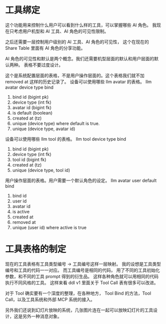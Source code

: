 # 工具绑定
这个功能用来控制什么用户可以看到什么样的工具，可以掌握哪些 AI 角色。
我现在只考虑用户机型和 AI 工具、AI 角色的可见性限制。

之后还需要一层控制用户级别的 AI 工具、AI 角色的可见性，
这个在现在的 Share Table 里面有 AI 角色的分享功能。

AI 角色的可见性和默认是两个概念。我们还需要机型层面的默认和用户层面的默认两种。
表格不要过度设计。

这个是系统配置层面的表格，不是用户操作层面的。这个表格我们就不加 removed at 这样的历史记录了。
设备可以使用哪些 llm avatar 的表格。
llm avatar device type bind
1. bind id (bigint pk)
2. device type (int fk)
3. avatar id (bigint fk)
4. is default (boolean)
5. created at (tz)
6. unique (device type) where default is true.
7. unique (device type, avatar id)

设备可以使用哪些 llm tool 的表格。
llm tool device type bind
1. bind id (bigint pk)
2. device type (int fk)
3. tool id (bigint fk)
4. created at (tz)
5. unique (device type, tool id)

用户操作层面的表格。用户需要一个默认角色的设定。
llm avatar user default bind
1. bind id
2. user id
3. avatar id
4. is active
5. created at
6. removed at
7. unique (user id) where active is true

# 工具表格的制定
现在的工具表格有工具类型编号 -> 工具编号这样一层映射。
我的设想是工具类型编号和工具的代码一一对应。
而工具编号是相同的代码，
用了不同的工具初始化参数，和不同的工具 prompt 得到的衍生品。
这样各种角色就可以用相同的代码执行不同风格的工具。
这样来看 ddl v1 里面关于 Tool Call 表有很多可以改进。

对于 Tool 确实要有一个深度的整理，在各种地方，
Tool Bind 的方法，Tool Call，以及工具系统和外部 MCP 系统的接入。

另外我们还说到幻灯片放映的系统，几张图片连在一起可以放映幻灯片的工具设计，这是另外一种消息对象。


